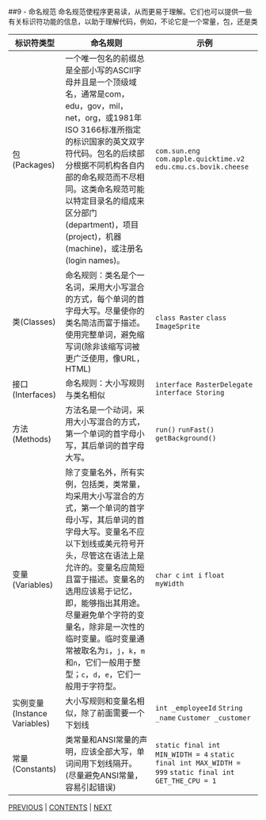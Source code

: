 ##9 - 命名规范
命名规范使程序更易读，从而更易于理解。它们也可以提供一些有关标识符功能的信息，以助于理解代码，例如，不论它是一个常量，包，还是类

标识符类型 | 命名规则 | 示例
----------|---------|---------
包(Packages) | 一个唯一包名的前缀总是全部小写的ASCII字母并且是一个顶级域名，通常是com，edu，gov，mil，net，org，或1981年ISO 3166标准所指定的标识国家的英文双字符代码。包名的后续部分根据不同机构各自内部的命名规范而不尽相同。这类命名规范可能以特定目录名的组成来区分部门(department)，项目(project)，机器(machine)，或注册名(login names)。 | `com.sun.eng` `com.apple.quicktime.v2` `edu.cmu.cs.bovik.cheese`
类(Classes)	 | 命名规则：类名是个一名词，采用大小写混合的方式，每个单词的首字母大写。尽量使你的类名简洁而富于描述。使用完整单词，避免缩写词(除非该缩写词被更广泛使用，像URL，HTML) | `class Raster` `class ImageSprite`
接口(Interfaces) | 命名规则：大小写规则与类名相似 | `interface RasterDelegate` `interface Storing`
方法(Methods)	 | 方法名是一个动词，采用大小写混合的方式，第一个单词的首字母小写，其后单词的首字母大写。 | 	`run()` `runFast()` `getBackground()`
变量(Variables)	 | 除了变量名外，所有实例，包括类，类常量，均采用大小写混合的方式，第一个单词的首字母小写，其后单词的首字母大写。变量名不应以下划线或美元符号开头，尽管这在语法上是允许的。变量名应简短且富于描述。变量名的选用应该易于记忆，即，能够指出其用途。尽量避免单个字符的变量名，除非是一次性的临时变量。临时变量通常被取名为`i`，`j`，`k`，`m`和`n`，它们一般用于整型；`c`，`d`，`e`，它们一般用于字符型。 | 	`char c` `int i` `float myWidth`
实例变量(Instance Variables)	 | 大小写规则和变量名相似，除了前面需要一个下划线	 | `int _employeeId` `String _name` `Customer _customer`
常量(Constants)	 | 类常量和ANSI常量的声明，应该全部大写，单词间用下划线隔开。(尽量避免ANSI常量，容易引起错误)	 | `static final int MIN_WIDTH = 4` `static final int MAX_WIDTH = 999` `static final int GET_THE_CPU = 1`


[PREVIOUS](page08.md) | [CONTENTS](SUMMARY.md) | [NEXT](page10.md)
